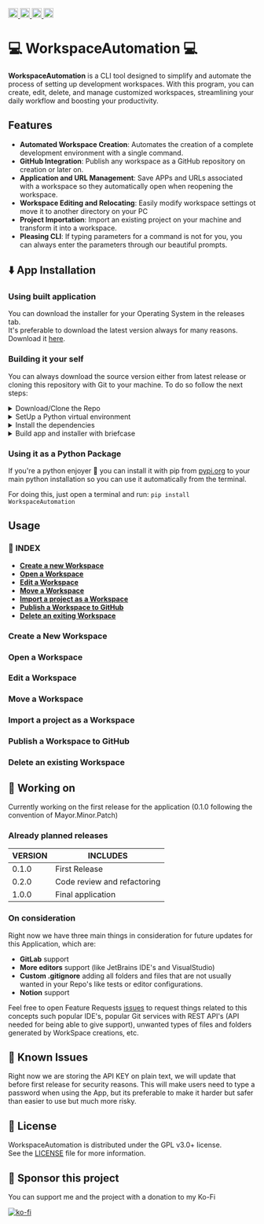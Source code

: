 
<div>
  <a href="https://github.com/Dtar380/WorkspaceAutomation/releases/latest">
    <img src="https://custom-icon-badges.demolab.com/github/downloads/Dtar380/WorkspaceAutomation/total?style=for-the-badge&logoColor=white&logo=download&color=0ae63d" height="20">
  </a>
  <a href="https://github.com/Dtar380/WorkspaceAutomation/issues">
    <img src="https://custom-icon-badges.demolab.com/github/issues-raw/Dtar380/WorkspaceAutomation?style=for-the-badge&color=0ae63d&logo=issue" height="20">
  </a>
  <a href="https://github.com/Dtar380/WorkspaceAutomation/blob/main/LICENSE">
    <img src="https://custom-icon-badges.demolab.com/github/license/Dtar380/WorkspaceAutomation?style=for-the-badge&color=0ae63d&logo=law" height="20">
  </a>
  <a href="https://github.com/Dtar380/WorkspaceAutomation">
    <img src="https://custom-icon-badges.demolab.com/github/stars/Dtar380/WorkspaceAutomation?style=for-the-badge&logo=star&logoColor=white&color=0ae63d" height="20">
  </a>
</div>

# :computer: WorkspaceAutomation :computer:

**WorkspaceAutomation** is a CLI tool designed to simplify and automate the process of setting up development workspaces. With this program, you can create, edit, delete, and manage customized workspaces, streamlining your daily workflow and boosting your productivity.

## Features

- **Automated Workspace Creation**: Automates the creation of a complete development environment with a single command.
- **GitHub Integration**: Publish any workspace as a GitHub repository on creation or later on.
- **Application and URL Management**: Save APPs and URLs associated with a workspace so they automatically open when reopening the workspace.
- **Workspace Editing and Relocating**: Easily modify workspace settings ot move it to another directory on your PC
- **Project Importation**: Import an existing project on your machine and transform it into a workspace.
- **Pleasing CLI**: If typing parameters for a command is not for you, you can always enter the parameters through our beautiful prompts.

## :arrow_down: App Installation

### Using built application
You can download the installer for your Operating System in the releases tab.<br>
It's preferable to download the latest version always for many reasons. Download it [here](https://github.com/Dtar380/WorkspaceAutomation/releases/latest).

### Building it your self
You can always download the source version either from latest release or cloning this repository with Git to your machine.
To do so follow the next steps:

<details>
<summary>Download/Clone the Repo</summary>
</details>

<details>
<summary>SetUp a Python virtual environment</summary>
</details>

<details>
<summary>Install the dependencies</summary>
</details>

<details>
<summary>Build app and installer with briefcase</summary>
</details>

### Using it as a Python Package
If you're a python enjoyer 🗿 you can install it with pip from [pypi.org](https://pypi.org/project/WorkspaceAutomation) to your main python installation so you can use it automatically from the terminal.

For doing this, just open a terminal and run:
`pip install WorkspaceAutomation`

## Usage

### :bookmark_tabs: **INDEX**
- [**Create a new Workspace**](#create-a-new-workspace)
- [**Open a Workspace**](#open-a-workspace)
- [**Edit a Workspace**](#edit-a-workspace)
- [**Move a Workspace**](#move-a-workspace)
- [**Import a project as a Workspace**](#import-a-project-as-a-workspace)
- [**Publish a Workspace to GitHub**](#publish-a-workspace-to-github)
- [**Delete an exiting Workspace**](#delete-an-existing-workspace)

### Create a New Workspace

### Open a Workspace

### Edit a Workspace

### Move a Workspace

### Import a project as a Workspace

### Publish a Workspace to GitHub

### Delete an existing Workspace

## :memo: Working on
Currently working on the first release for the application (0.1.0 following the convention of Mayor.Minor.Patch)

### Already planned releases

| VERSION | INCLUDES                    |
|---------|-----------------------------|
|  0.1.0  | First Release               |
|  0.2.0  | Code review and refactoring |
|  1.0.0  | Final application           |

### On consideration
Right now we have three main things in consideration for future updates for this Application, which are:

- **GitLab** support
- **More editors** support (like JetBrains IDE's and VisualStudio)
- **Custom .gitignore** adding all folders and files that are not usually wanted in your Repo's like tests or editor configurations.
- **Notion** support

Feel free to open Feature Requests [issues](https://github.com/Dtar380/WorkspaceAutomation/issues/new/choose) to request things related to this concepts such popular IDE's, popular Git services with REST API's (API needed for being able to give support), unwanted types of files and folders generated by WorkSpace creations, etc.

## :open_file_folder: Known Issues
Right now we are storing the API KEY on plain text, we will update that before first release for security reasons. This will make users need to type a password when using the App, but its preferable to make it harder but safer than easier to use but much more risky.

## :scroll: License
WorkspaceAutomation is distributed under the GPL v3.0+ license.<br>
See the [LICENSE](LICENSE) file for more information.

## :money_with_wings: Sponsor this project
You can support me and the project with a donation to my Ko-Fi<br>

[![ko-fi](https://ko-fi.com/img/githubbutton_sm.svg)](https://ko-fi.com/H2H4TBMEZ)
